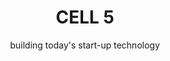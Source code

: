 ---
title: CELL 5
subtitle: building today's start-up technology
image: img/cell5/cell-5-logo-229x240.png
text: >
    We will help you to blend a high-value technology team, then partner with you to deliver your start-up or scale-up technology product until your goals are met.
footer: >
    **If you are not ready to engage with us yet and have questions or need more convincing, invite us to pitch to you. [Let us Pitch?](/contact)**
preludes:
  - heading: "People"
    moreLink: "/people"
    text: >
      We are currently [7 people](/people), in a distributed remote team, supported by an extensive freelance network.
      
      
      We have experience delivering start-up products from scratch, and supporting them through launches, pivots and scale-ups. 
      
      
      We blend teams with our clients, providing anywhere between one developer or an entire start-up technology team, including acting CTO.
    imageUrl: "/img/SVG/people.svg"
    backgroundImg: "/img/SVG/clients-bg.svg"

  - heading: "Clients"
    moreLink: "/clients"
    text: > 
      [Our clients](/clients) are small businesses with between 1-50 people. They are either bootstrapping, early-stage start-ups or trying to make strategic IT investment on a limited budget.
      

      They want to get to market rapidly and iteratively and are looking for an experienced, affordable start-up technology partner who can build or extend their product quickly and sustainably.
      
    imageUrl: "/img/SVG/clients.svg"
    bgcss: "rel-top-neg-50vw"

  - heading: "Values"
    moreLink: "/values"
    text: >
      We take [our values](/values) seriously. We can tell you stories about how our actions reflect our values, and what influenced us to form them. 
      
      
      They are most useful to help remind us when we go off track, and to help filter [the people](/people) and [the clients](/clients) we choose to work with.
       

    imageUrl: "/img/SVG/values.svg"
    backgroundImg: "/img/SVG/process-bg.svg"

  - heading: "Process"
    moreLink: "/process"
    text: >
      At a high level an engagement with us follows a simple 4 step process:
    additionalCss: "color-white"
    details:
      - name: Establish Fit & Agree Mission
        id: process-1
        content:
          - title: Within the first conversation with a client we establish if there is a fit. Our goal is to answer three questions.
            subText:
            - textDetail: Are we trying to build a product that delivers lasting value?
            - textDetail: Can we realistically deliver what is needed?
            - textDetail: Are we ready to execute?
      - name: Blend a Team
        id: process-2
      - name: Execute
        id: process-3 
      - name: Amplify
        id: process-4
    
    
    bgcss: "rel-top-neg-75vw"
    imageUrl: "/img/SVG/process.svg"
  - heading: "Tools & Techniques"
    moreLink: "/tools"
    text: >
      Being a remote-first, small I.T. consultancy means we have tried a lot of [tools](/tools) and are always trying to improve our [techniques](/tools).  
    imageUrl: "/img/SVG/tools.svg"
---